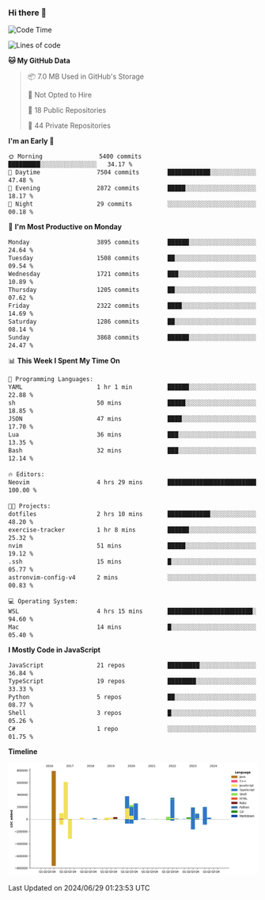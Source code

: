 ### Hi there 👋

<!--
**Clumsy-Coder/Clumsy-Coder** is a ✨ _special_ ✨ repository because its `README.md` (this file) appears on your GitHub profile.

Here are some ideas to get you started:

- 🔭 I’m currently working on ...
- 🌱 I’m currently learning ...
- 👯 I’m looking to collaborate on ...
- 🤔 I’m looking for help with ...
- 💬 Ask me about ...
- 📫 How to reach me: ...
- 😄 Pronouns: ...
- ⚡ Fun fact: ...
-->

<!-- anmol098/waka-readme-stats -->
<!--START_SECTION:waka-->
![Code Time](http://img.shields.io/badge/Code%20Time-815%20hrs%2023%20mins-blue)

![Lines of code](https://img.shields.io/badge/From%20Hello%20World%20I%27ve%20Written-3.4%20million%20lines%20of%20code-blue)

**🐱 My GitHub Data** 

> 📦 7.0 MB Used in GitHub's Storage 
 > 
> 🚫 Not Opted to Hire
 > 
> 📜 18 Public Repositories 
 > 
> 🔑 44 Private Repositories 
 > 
**I'm an Early 🐤** 

```text
🌞 Morning                5400 commits        █████████░░░░░░░░░░░░░░░░   34.17 % 
🌆 Daytime                7504 commits        ████████████░░░░░░░░░░░░░   47.48 % 
🌃 Evening                2872 commits        █████░░░░░░░░░░░░░░░░░░░░   18.17 % 
🌙 Night                  29 commits          ░░░░░░░░░░░░░░░░░░░░░░░░░   00.18 % 
```
📅 **I'm Most Productive on Monday** 

```text
Monday                   3895 commits        ██████░░░░░░░░░░░░░░░░░░░   24.64 % 
Tuesday                  1508 commits        ██░░░░░░░░░░░░░░░░░░░░░░░   09.54 % 
Wednesday                1721 commits        ███░░░░░░░░░░░░░░░░░░░░░░   10.89 % 
Thursday                 1205 commits        ██░░░░░░░░░░░░░░░░░░░░░░░   07.62 % 
Friday                   2322 commits        ████░░░░░░░░░░░░░░░░░░░░░   14.69 % 
Saturday                 1286 commits        ██░░░░░░░░░░░░░░░░░░░░░░░   08.14 % 
Sunday                   3868 commits        ██████░░░░░░░░░░░░░░░░░░░   24.47 % 
```


📊 **This Week I Spent My Time On** 

```text
💬 Programming Languages: 
YAML                     1 hr 1 min          ██████░░░░░░░░░░░░░░░░░░░   22.88 % 
sh                       50 mins             █████░░░░░░░░░░░░░░░░░░░░   18.85 % 
JSON                     47 mins             ████░░░░░░░░░░░░░░░░░░░░░   17.70 % 
Lua                      36 mins             ███░░░░░░░░░░░░░░░░░░░░░░   13.35 % 
Bash                     32 mins             ███░░░░░░░░░░░░░░░░░░░░░░   12.14 % 

🔥 Editors: 
Neovim                   4 hrs 29 mins       █████████████████████████   100.00 % 

🐱‍💻 Projects: 
dotfiles                 2 hrs 10 mins       ████████████░░░░░░░░░░░░░   48.20 % 
exercise-tracker         1 hr 8 mins         ██████░░░░░░░░░░░░░░░░░░░   25.32 % 
nvim                     51 mins             █████░░░░░░░░░░░░░░░░░░░░   19.12 % 
.ssh                     15 mins             █░░░░░░░░░░░░░░░░░░░░░░░░   05.77 % 
astronvim-config-v4      2 mins              ░░░░░░░░░░░░░░░░░░░░░░░░░   00.83 % 

💻 Operating System: 
WSL                      4 hrs 15 mins       ████████████████████████░   94.60 % 
Mac                      14 mins             █░░░░░░░░░░░░░░░░░░░░░░░░   05.40 % 
```

**I Mostly Code in JavaScript** 

```text
JavaScript               21 repos            █████████░░░░░░░░░░░░░░░░   36.84 % 
TypeScript               19 repos            ████████░░░░░░░░░░░░░░░░░   33.33 % 
Python                   5 repos             ██░░░░░░░░░░░░░░░░░░░░░░░   08.77 % 
Shell                    3 repos             █░░░░░░░░░░░░░░░░░░░░░░░░   05.26 % 
C#                       1 repo              ░░░░░░░░░░░░░░░░░░░░░░░░░   01.75 % 
```



**Timeline**

![Lines of Code chart](https://raw.githubusercontent.com/Clumsy-Coder/Clumsy-Coder/main/assets/bar_graph.png)


 Last Updated on 2024/06/29 01:23:53 UTC
<!--END_SECTION:waka-->
